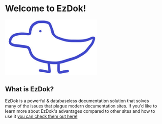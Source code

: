 # Welcome to EzDok!
<img src="/icon.jpg" alt="EzDok" width="300"/>

## What is EzDok?
EzDok is a powerful & databaseless documentation solution
that solves many of the issues that plague modern documentation sites.
If you'd like to learn more about EzDok's advantages compared to other sites and how to use it
[you can check them out here!](https://randomgamingdev.github.io/EzDok/#v1/"pages/EzDok.dok"/)
